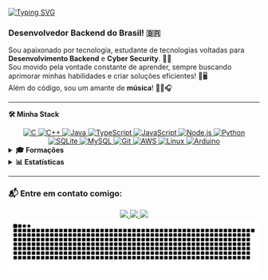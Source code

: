 <a href="https://git.io/typing-svg"><img src="https://readme-typing-svg.demolab.com?font=Caskadya+Code&size=22&pause=1000&color=D9EDF7&vCenter=true&width=435&lines=%F0%9F%91%8B%F0%9F%8F%BB+Ol%C3%A1%2C+sou+Erik!" alt="Typing SVG" /></a>

<h3>Desenvolvedor Backend do Brasil! 🇧🇷</h3>

<p>
Sou apaixonado por tecnologia, estudante de tecnologias voltadas para <strong>Desenvolvimento Backend</strong> e <strong>Cyber Security</strong>. 👾🎲 <br>
Sou movido pela vontade constante de aprender, sempre buscando aprimorar minhas habilidades e criar soluções eficientes! 💽🖥️ <br>
Além do código, sou um amante de <strong>música</strong>! 🎵🎶🎧
</p>


---

<p><strong>🛠️ Minha Stack </strong></p>
<div align="center">
  <a href="https://www.cprogramming.com/" target="_blank" rel="noreferrer">
    <img src="https://cdn.jsdelivr.net/gh/devicons/devicon@latest/icons/c/c-original.svg" alt="C" width="40" height="40"/>
  </a>
  <a href="https://www.w3schools.com/cpp/" target="_blank" rel="noreferrer">
    <img src="https://cdn.jsdelivr.net/gh/devicons/devicon@latest/icons/cplusplus/cplusplus-original.svg" alt="C++" width="40" height="40"/>
  </a>
  <a href="https://www.java.com" target="_blank" rel="noreferrer">
    <img src="https://cdn.jsdelivr.net/gh/devicons/devicon@latest/icons/java/java-original.svg" alt="Java" width="40" height="40"/>
  </a>
  <a href="https://www.typescriptlang.org/" target="_blank" rel="noreferrer">
    <img src="https://cdn.jsdelivr.net/gh/devicons/devicon@latest/icons/typescript/typescript-original.svg" alt="TypeScript" width="40" height="40"/>
  </a>
  <a href="https://developer.mozilla.org/en-US/docs/Web/JavaScript" target="_blank" rel="noreferrer">
    <img src="https://cdn.jsdelivr.net/gh/devicons/devicon@latest/icons/javascript/javascript-original.svg" alt="JavaScript" width="40" height="40"/>
  </a>
  <a href="https://nodejs.org" target="_blank" rel="noreferrer">
    <img src="https://cdn.jsdelivr.net/gh/devicons/devicon@latest/icons/nodejs/nodejs-original.svg" alt="Node.js" width="40" height="40"/>
  </a>
  <a href="https://www.python.org" target="_blank" rel="noreferrer">
    <img src="https://cdn.jsdelivr.net/gh/devicons/devicon@latest/icons/python/python-original.svg" alt="Python" width="40" height="40"/>
  </a>
  <a href="https://www.sqlite.org/" target="_blank" rel="noreferrer">
    <img src="https://cdn.jsdelivr.net/gh/devicons/devicon@latest/icons/sqlite/sqlite-original.svg" alt="SQLite" width="40" height="40"/>
  </a>
  <a href="https://www.mysql.com/" target="_blank" rel="noreferrer">
    <img src="https://cdn.jsdelivr.net/gh/devicons/devicon@latest/icons/mysql/mysql-original.svg" alt="MySQL" width="40" height="40"/>
  </a>
  <a href="https://git-scm.com/" target="_blank" rel="noreferrer">
    <img src="https://cdn.jsdelivr.net/gh/devicons/devicon@latest/icons/git/git-original.svg" alt="Git" width="40" height="40"/>
  </a>
  <a href="https://aws.amazon.com" target="_blank" rel="noreferrer">
    <img src="https://cdn.jsdelivr.net/gh/devicons/devicon@latest/icons/amazonwebservices/amazonwebservices-original-wordmark.svg" alt="AWS" width="40" height="40"/>
  </a>
  <a href="https://www.linux.org/" target="_blank" rel="noreferrer">
    <img src="https://cdn.jsdelivr.net/gh/devicons/devicon@latest/icons/linux/linux-original.svg" alt="Linux" width="40" height="40"/>
  </a>
  <a href="https://www.arduino.cc/" target="_blank" rel="noreferrer">
    <img src="https://cdn.jsdelivr.net/gh/devicons/devicon@latest/icons/arduino/arduino-original.svg" alt="Arduino" width="40" height="40"/>
  </a>
</div>

<details>
  <summary><strong>🎓 Formações</strong></summary>
  <ul>
    <li>💻 Técnico em Informática - IFPI</li>
    <li>📚 Cursando Análise e Desenvolvimento de Sistemas - IFPI</li>
  </ul>
</details>


<details>
  <summary><strong>📊 Estatísticas</strong></summary>
  <br>
  <div align="center">
    <img height="180px" aling="left" src="https://github-readme-stats.vercel.app/api?username=9eriksantos6&show_icons=true&locale=pt-br&theme=tokyonight" alt="Erik GitHub Stats" />
    <img height="180px" aling="right" src="https://github-readme-stats.vercel.app/api/top-langs?username=9eriksantos6&show_icons=true&locale=pt-br&layout=compact&theme=tokyonight" alt="Erik Top Langs" />
<!--     <img src="https://github-readme-streak-stats.herokuapp.com/?user=9eriksantos6&theme=tokyonight" alt="Erik Streak Stats" /> -->
  </div>
</details>


---

### 📬 Entre em contato comigo:

<div align="center"> 
  <a href="https://instagram.com/8e.r.i.k8" target="_blank">
    <img src="https://img.shields.io/badge/-Instagram-%23E4405F?style=for-the-badge&logo=instagram&logoColor=white" />
  </a>
  <a href="mailto:9xerikx6@gmail.com">
    <img src="https://img.shields.io/badge/-Gmail-%23333?style=for-the-badge&logo=gmail&logoColor=white" />
  </a>
  <a href="www.linkedin.com/in/erik-santosx6" target="_blank">
    <img src="https://img.shields.io/badge/-LinkedIn-%230077B5?style=for-the-badge&logo=linkedin&logoColor=white" />
  </a> 
</div>


<picture align="center">
  <source media="(prefers-color-scheme: dark)" srcset="https://raw.githubusercontent.com/9erikSantos6/9erikSantos6/output/github-contribution-grid-snake-dark.svg">
  <source media="(prefers-color-scheme: light)" srcset="https://raw.githubusercontent.com/9erikSantos6/9erikSantos6/output/github-contribution-grid-snake.svg">
  <img align="center" alt="github contribution grid snake animation" src="https://raw.githubusercontent.com/9erikSantos6/9erikSantos6/output/github-contribution-grid-snake.svg">
</picture>
